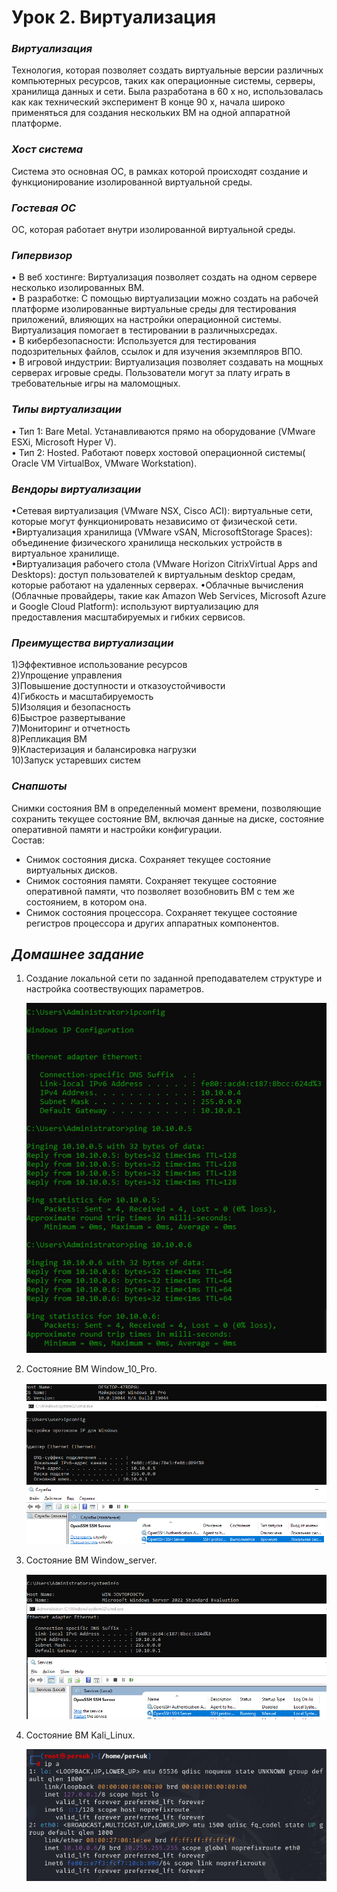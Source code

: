 # Урок 2. Виртуализация

### ***Виртуализация*** ###
Технология, которая позволяет создать виртуальные версии различных компьютерных ресурсов, таких
как операционные системы, серверы, хранилища данных и сети. Была разработана в 60 х но, использовалась как как
технический эксперимент В конце 90 х, начала широко применяться для создания нескольких ВМ на одной аппаратной платформе.

### ***Хост система*** ###
Система это основная ОС, в рамках которой происходят создание и функционирование
изолированной виртуальной среды.

### ***Гостевая ОС*** ###
ОС, которая работает внутри изолированной виртуальной среды.

### ***Гипервизор*** ###
• В веб хостинге: Виртуализация позволяет создать на одном сервере несколько изолированных ВМ.  
• В разработке: С помощью виртуализации можно создать на рабочей платформе изолированные виртуальные среды для
тестирования приложений, влияющих на настройки операционной системы. Виртуализация помогает в тестировании в различныхсредах.  
• В кибербезопасности: Используется для тестирования подозрительных файлов, ссылок и для изучения экземпляров ВПО.  
• В игровой индустрии: Виртуализация позволяет создавать на мощных серверах игровые среды. Пользователи могут за плату играть в требовательные игры на маломощных.

### ***Типы виртуализации*** ###
• Тип 1: Bare Metal. Устанавливаются прямо на оборудование (VMware ESXi, Microsoft Hyper V).  
• Тип 2: Hosted. Работают поверх хостовой операционной системы( Oracle VM VirtualBox, VMware Workstation).

### ***Вендоры виртуализации*** ###
•Сетевая виртуализация (VMware NSX, Cisco ACI): виртуальные сети, которые могут функционировать
независимо от физической сети.  
•Виртуализация хранилища (VMware vSAN, MicrosoftStorage Spaces): объединение физического хранилища нескольких устройств в виртуальное хранилище.  
•Виртуализация рабочего стола (VMware Horizon CitrixVirtual Apps and Desktops): доступ пользователей к виртуальным desktop средам, которые работают на удаленных серверах.
•Облачные вычисления (Облачные провайдеры, такие как Amazon Web Services, Microsoft Azure и Google Cloud Platform): используют виртуализацию для предоставления масштабируемых и гибких сервисов.

### ***Преимущества виртуализации*** ###
1)Эффективное использование ресурсов  
2)Упрощение управления  
3)Повышение доступности и отказоустойчивости  
4)Гибкость и масштабируемость  
5)Изоляция и безопасность  
6)Быстрое развертывание  
7)Мониторинг и отчетность  
8)Репликация ВМ  
9)Кластеризация и балансировка нагрузки  
10)Запуск устаревших систем  

### ***Снапшоты*** ###
Снимки состояния ВМ в определенный момент времени, позволяющие сохранить текущее состояние ВМ, включая данные на диске, состояние оперативной памяти и настройки конфигурации.  
Состав:  
- Снимок состояния диска. Сохраняет текущее состояние виртуальных дисков.  
- Снимок состояния памяти. Сохраняет текущее состояние оперативной памяти, что позволяет возобновить ВМ с тем же состоянием, в котором она.  
- Снимок состояния процессора. Сохраняет текущее состояние регистров процессора и других аппаратных компонентов.

## ***Домашнее задание*** ##
1. Создание локальной сети по заданной преподавателем структуре и настройка соотвествующих параметров.
     
   ![ping](images/ping.png)
  
2. Состояние ВМ Window_10_Pro.
     
   ![w_pro](images/window_pro.png)
     
4. Состояние ВМ Window_server.
      
   ![w_server](images/window_server.png)
     
6. Состояние ВМ Kali_Linux.
     
   ![k_linux](images/kali_linux.png)  

